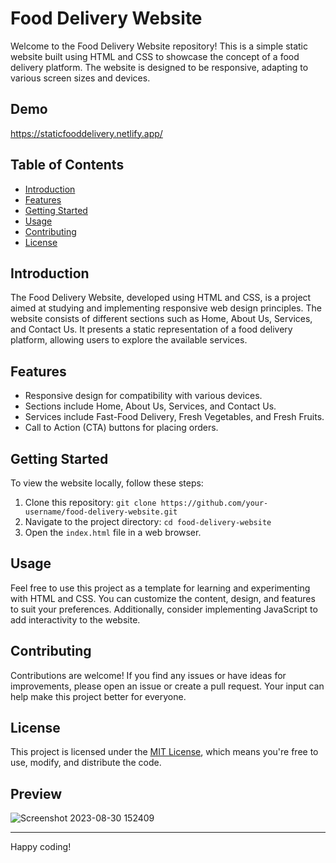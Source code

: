 # Food Delivery Website

Welcome to the Food Delivery Website repository! This is a simple static website built using HTML and CSS to showcase the concept of a food delivery platform. The website is designed to be responsive, adapting to various screen sizes and devices.

## Demo 
https://staticfooddelivery.netlify.app/

## Table of Contents

- [Introduction](#introduction)
- [Features](#features)
- [Getting Started](#getting-started)
- [Usage](#usage)
- [Contributing](#contributing)
- [License](#license)

## Introduction

The Food Delivery Website, developed using HTML and CSS, is a project aimed at studying and implementing responsive web design principles. The website consists of different sections such as Home, About Us, Services, and Contact Us. It presents a static representation of a food delivery platform, allowing users to explore the available services.

## Features

- Responsive design for compatibility with various devices.
- Sections include Home, About Us, Services, and Contact Us.
- Services include Fast-Food Delivery, Fresh Vegetables, and Fresh Fruits.
- Call to Action (CTA) buttons for placing orders.

## Getting Started

To view the website locally, follow these steps:

1. Clone this repository: `git clone https://github.com/your-username/food-delivery-website.git`
2. Navigate to the project directory: `cd food-delivery-website`
3. Open the `index.html` file in a web browser.

## Usage

Feel free to use this project as a template for learning and experimenting with HTML and CSS. You can customize the content, design, and features to suit your preferences. Additionally, consider implementing JavaScript to add interactivity to the website.

## Contributing

Contributions are welcome! If you find any issues or have ideas for improvements, please open an issue or create a pull request. Your input can help make this project better for everyone.

## License

This project is licensed under the [MIT License](LICENSE), which means you're free to use, modify, and distribute the code.

## Preview
![Screenshot 2023-08-30 152409](https://github.com/mrvishalg2004/FoodDeliverySite/assets/135511723/46cbe6c6-f436-4bca-9318-268eff9c268f)

---
Happy coding!
